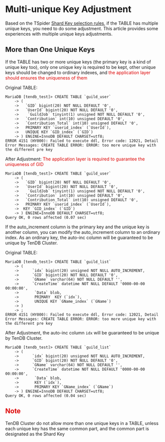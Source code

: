 # Multi-unique Key Adjustment
Based on the TSpider [Shard Key selection rules](../re-book/ddl-syntax-en.md#shard_key), if the TABLE has multiple unique keys, you need to do some adjustment. This article provides some experiences with multiple unique keys adjustments.

## More than One Unique Keys
If the TABLE has two or more unique keys (the primary key is a kind of unique key too), only one unique key is required to be kept, other unique keys should be changed to ordinary indexes, and <font color="#dd0000">the application layer should ensures the uniqueness of them</font>  


Original TABLE:

```
MariaDB [tendb_test]> CREATE TABLE `guild_user` 
    -> (  
    ->   `GID` bigint(20) NOT NULL DEFAULT '0',  
    ->   `UserId` bigint(20) NOT NULL DEFAULT '0',  
    ->    `GuildJob` tinyint(1) unsigned NOT NULL DEFAULT '0',  
    ->   `Contribution` int(10) unsigned DEFAULT '0',  
    ->   `Contribution_Total` int(10) unsigned DEFAULT '0', 
    ->   PRIMARY KEY `userid_index` (`UserId`),  
    ->   UNIQUE KEY `GID_index` (`GID`)
    -> ) ENGINE=InnoDB DEFAULT CHARSET=utf8;
ERROR 4151 (HY000): Failed to execute ddl, Error code: 12021, Detail Error Messages: CREATE TABLE ERROR: ERROR: too more unique key with the different pre key
```


After Adjustment: <font color="#dd0000">
The application layer is required to guarantee the uniqueness of GID</font>  

```
MariaDB [tendb_test]> CREATE TABLE `guild_user` 
    -> (  
    ->   `GID` bigint(20) NOT NULL DEFAULT '0',  
    ->   `UserId` bigint(20) NOT NULL DEFAULT '0',  
    ->    `GuildJob` tinyint(1) unsigned NOT NULL DEFAULT '0',  
    ->   `Contribution` int(10) unsigned DEFAULT '0',  
    ->   `Contribution_Total` int(10) unsigned DEFAULT '0', 
    ->   PRIMARY KEY `userid_index` (`UserId`),  
    ->  KEY `GID_index` (`GID`)
    -> ) ENGINE=InnoDB DEFAULT CHARSET=utf8;
Query OK, 0 rows affected (0.07 sec)
```


If the auto_increment column is the primary key and the unique key is another column, you can modify the auto_increment column to an ordinary index. As an ordinary key, the auto-inc column will be guaranteed to be unique by TenDB Cluster.

Original TABLE:

```
MariaDB [tendb_test]> CREATE TABLE `guild_list` 
    -> (  
    ->      `idx` bigint(20) unsigned NOT NULL AUTO_INCREMENT,  
    ->      `GID` bigint(20) NOT NULL DEFAULT '0',  
    ->      `GName` varchar(64) NOT NULL DEFAULT '',  
    ->      `CreateTime` datetime NOT NULL DEFAULT '0000-00-00 00:00:00',  
    ->       `Data` blob,  
    ->       PRIMARY  KEY (`idx`),  
    ->       UNIQUE KEY `GName_index` (`GName`)
    -> ) 
    -> ;
ERROR 4151 (HY000): Failed to execute ddl, Error code: 12021, Detail Error Messages: CREATE TABLE ERROR: ERROR: too more unique key with the different pre key
```

After Adjustment, the auto-inc column `idx` will be guaranteed to be unique by TenDB Cluster.

```
MariaDB [tendb_test]> CREATE TABLE `guild_list` 
    -> (  
    ->      `idx` bigint(20) unsigned NOT NULL AUTO_INCREMENT,  
    ->      `GID` bigint(20) NOT NULL DEFAULT '0',  
    ->      `GName` varchar(64) NOT NULL DEFAULT '',  
    ->      `CreateTime` datetime NOT NULL DEFAULT '0000-00-00 00:00:00',  
    ->       `Data` blob,  
    ->       KEY (`idx`),  
    ->       PRIMARY KEY `GName_index` (`GName`)
    -> ) ENGINE=InnoDB DEFAULT CHARSET=utf8;
Query OK, 0 rows affected (0.04 sec)

```



## <font color="#dd0000">Note</font>   
TenDB Cluster do not allow more than one unique keys in a TABLE, unless each unique key has the same common part, and the common part is designated as the Shard Key



